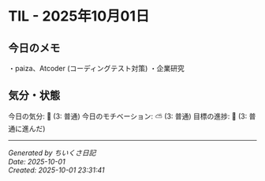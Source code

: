 # TIL - 2025年10月01日

## 今日のメモ
・paiza、Atcoder (コーディングテスト対策)
・企業研究

## 気分・状態
今日の気分: 🙂 (3: 普通)
今日のモチベーション: ⛅ (3: 普通)
目標の進捗: 🌱 (3: 普通に進んだ)

---
*Generated by ちいくさ日記*  
*Date: 2025-10-01*  
*Created: 2025-10-01 23:31:41*
